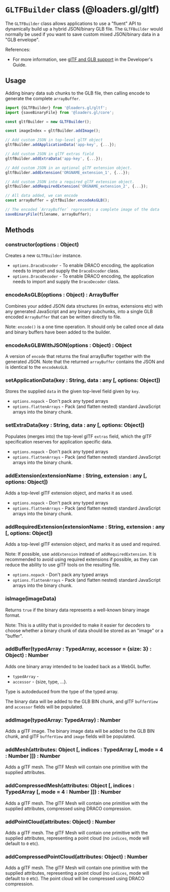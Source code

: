 # `GLTFBuilder` class (@loaders.gl/gltf)

The `GLTFBuilder` class allows applications to use a "fluent" API to dynamically build up a hybrid JSON/binary GLB file. The `GLTFBuilder` would normally be used if you want to save custom mixed JSON/binary data in a "GLB envelope".

References:
* For more information, see [glTF and GLB support]() in the Developer's Guide.


## Usage

Adding binary data sub chunks to the GLB file, then calling encode to generate the complete `arrayBuffer`.

```js
import {GLTFBuilder} from '@loaders.gl/gltf';
import {saveBinaryFile} from '@loaders.gl/core';

const gltfBuilder = new GLTFBuilder();

const imageIndex = gltfBuilder.addImage();

// Add custom JSON in top-level glTF object
gltfBuilder.addApplicationData('app-key', {...});

// Add custom JSON in glTF extras field
gltfBuilder.addExtraData('app-key', {...});

// Add custom JSON in an optional glTF extension object.
gltfBuilder.addExtension('ORGNAME_extension_1', {...});

// Add custom JSON into a required glTF extension object.
gltfBuilder.addRequiredExtension('ORGNAME_extension_2', {...});

// All data added, we can encode
const arrayBuffer = gltfBuilder.encodeAsGLB();

// The encoded `ArrayBuffer` represents a complete image of the data
saveBinaryFile(filename, arrayBuffer);
```


## Methods

### constructor(options : Object)

Creates a new `GLTFBuilder` instance.

* `options.DracoEncoder` - To enable DRACO encoding, the application needs to import and supply the `DracoEncoder` class.
* `options.DracoDecoder` - To enable DRACO encoding, the application needs to import and supply the `DracoDecoder` class.


### encodeAsGLB(options : Object) : ArrayBuffer

Combines your added JSON data structures (in extras, extensions etc) with any generated JavaScript and any binary subchunks, into a single GLB encoded `ArrayBuffer` that can be written directly to file.

Note: `encode()` is a one time operation. It should only be called once all data and binary buffers have been added to the builder.


### encodeAsGLBWithJSON(options : Object) : Object

A version of `encode` that returns the final arrayBuffer together with the generated JSON. Note that the returned `arrayBuffer` contains the JSON and is identical to the `encodeAsGLB`.


### setApplicationData(key : String, data : any [, options: Object])

Stores the supplied `data` in the given top-level field given by `key`.

* `options.nopack` - Don't pack any typed arrays
* `options.flattenArrays` - Pack (and flatten nested) standard JavaScript arrays into the binary chunk.


### setExtraData(key : String, data : any [, options: Object])

Populates (merges into) the top-level glTF `extras` field, which the glTF specification reserves for application specific data.

* `options.nopack` - Don't pack any typed arrays
* `options.flattenArrays` - Pack (and flatten nested) standard JavaScript arrays into the binary chunk.


### addExtension(extensionName : String, extension : any [, options: Object])

Adds a top-level glTF extension object, and marks it as used.

* `options.nopack` - Don't pack any typed arrays
* `options.flattenArrays` - Pack (and flatten nested) standard JavaScript arrays into the binary chunk.


### addRequiredExtension(extensionName : String, extension : any [, options: Object])

Adds a top-level glTF extension object, and marks it as used and required.

Note: If possible, use `addExtension` instead of `addRequiredExtension`. It is recommended to avoid using required extensions if possible, as they can reduce the ability to use glTF tools on the resulting file.

* `options.nopack` - Don't pack any typed arrays
* `options.flattenArrays` - Pack (and flatten nested) standard JavaScript arrays into the binary chunk.


### isImage(imageData)

Returns `true` if the binary data represents a well-known binary image format.

Note: This is a utility that is provided to make it easier for decoders to choose whether a binary chunk of data should be stored as an "image" or a "buffer".


### addBuffer(typedArray : TypedArray, accessor = {size: 3} : Object) : Number

Adds one binary array intended to be loaded back as a WebGL buffer.

* `typedArray` -
* `accessor` - {size, type, ...}.

Type is autodeduced from the type of the typed array.

The binary data will be added to the GLB BIN chunk, and glTF `bufferView` and `accessor` fields will be populated.


### addImage(typedArray: TypedArray) : Number

Adds a glTF image. The binary image data will be added to the GLB BIN chunk, and glTF `bufferView` and `image` fields will be populated.


### addMesh(attributes: Object [, indices : TypedArray [, mode = 4 : Number ]]) : Number

Adds a glTF mesh. The glTF Mesh will contain one primitive with the supplied attributes.


### addCompressedMesh(attributes: Object [, indices : TypedArray [, mode = 4 : Number ]]) : Number

Adds a glTF mesh. The glTF Mesh will contain one primitive with the supplied attributes, compressed using DRACO compression.


### addPointCloud(attributes: Object) : Number

Adds a glTF mesh. The glTF Mesh will contain one primitive with the supplied attributes, representing a point cloud (no `indices`, mode will default to `0` etc).


### addCompressedPointCloud(attributes: Object) : Number

Adds a glTF mesh. The glTF Mesh will contain one primitive with the supplied attributes, representing a point cloud (no `indices`, mode will default to `0` etc). The point cloud will be compressed using DRACO compression.
